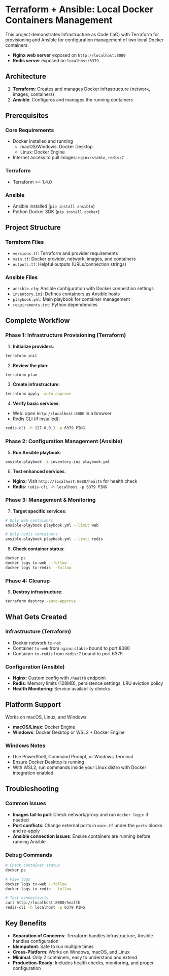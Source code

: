 # Terraform + Ansible: Local Docker Containers Management

This project demonstrates Infrastructure as Code (IaC) with Terraform for provisioning and Ansible for configuration management of two local Docker containers:

- **Nginx web server** exposed on `http://localhost:8080`
- **Redis server** exposed on `localhost:6379`

## Architecture

1. **Terraform**: Creates and manages Docker infrastructure (network, images, containers)
2. **Ansible**: Configures and manages the running containers

## Prerequisites

### Core Requirements
- Docker installed and running
  - macOS/Windows: Docker Desktop
  - Linux: Docker Engine
- Internet access to pull images: `nginx:stable`, `redis:7`

### Terraform
- Terraform >= 1.4.0

### Ansible
- Ansible installed (`pip install ansible`)
- Python Docker SDK (`pip install docker`)

## Project Structure

### Terraform Files
- `versions.tf`: Terraform and provider requirements
- `main.tf`: Docker provider, network, images, and containers
- `outputs.tf`: Helpful outputs (URLs/connection strings)

### Ansible Files
- `ansible.cfg`: Ansible configuration with Docker connection settings
- `inventory.ini`: Defines containers as Ansible hosts
- `playbook.yml`: Main playbook for container management
- `requirements.txt`: Python dependencies

## Complete Workflow

### Phase 1: Infrastructure Provisioning (Terraform)

1. **Initialize providers**:
```bash
terraform init
```

2. **Review the plan**:
```bash
terraform plan
```

3. **Create infrastructure**:
```bash
terraform apply -auto-approve
```

4. **Verify basic services**:
- Web: open `http://localhost:8080` in a browser
- Redis CLI (if installed):
```bash
redis-cli -h 127.0.0.1 -p 6379 PING
```

### Phase 2: Configuration Management (Ansible)

5. **Run Ansible playbook**:
```bash
ansible-playbook -i inventory.ini playbook.yml
```

6. **Test enhanced services**:
- **Nginx**: Visit `http://localhost:8080/health` for health check
- **Redis**: `redis-cli -h localhost -p 6379 PING`

### Phase 3: Management & Monitoring

7. **Target specific services**:
```bash
# Only web containers
ansible-playbook playbook.yml --limit web

# Only redis containers  
ansible-playbook playbook.yml --limit redis
```

8. **Check container status**:
```bash
docker ps
docker logs tx-web --follow
docker logs tx-redis --follow
```

### Phase 4: Cleanup

9. **Destroy infrastructure**:
```bash
terraform destroy -auto-approve
```

## What Gets Created

### Infrastructure (Terraform)
- Docker network `tx-net`
- Container `tx-web` from `nginx:stable` bound to port 8080
- Container `tx-redis` from `redis:7` bound to port 6379

### Configuration (Ansible)
- **Nginx**: Custom config with `/health` endpoint
- **Redis**: Memory limits (128MB), persistence settings, LRU eviction policy
- **Health Monitoring**: Service availability checks

## Platform Support

Works on macOS, Linux, and Windows:
- **macOS/Linux**: Docker Engine
- **Windows**: Docker Desktop or WSL2 + Docker Engine

### Windows Notes
- Use PowerShell, Command Prompt, or Windows Terminal
- Ensure Docker Desktop is running
- With WSL2, run commands inside your Linux distro with Docker integration enabled

## Troubleshooting

### Common Issues
- **Images fail to pull**: Check network/proxy and run `docker login` if needed
- **Port conflicts**: Change external ports in `main.tf` under the `ports` blocks and re-apply
- **Ansible connection issues**: Ensure containers are running before running Ansible

### Debug Commands
```bash
# Check container status
docker ps

# View logs
docker logs tx-web --follow
docker logs tx-redis --follow

# Test connectivity
curl http://localhost:8080/health
redis-cli -h localhost -p 6379 PING
```

## Key Benefits

- **Separation of Concerns**: Terraform handles infrastructure, Ansible handles configuration
- **Idempotent**: Safe to run multiple times
- **Cross-Platform**: Works on Windows, macOS, and Linux
- **Minimal**: Only 2 containers, easy to understand and extend
- **Production-Ready**: Includes health checks, monitoring, and proper configuration
